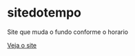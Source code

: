 # sitedotempo
Site que muda o fundo conforme o horario

<a href="https://thiagoabdul.github.io/sitedotempo/" target="_blank">Veja o site</a>
